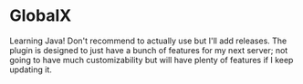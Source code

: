 # GlobalX
Learning Java!  Don't recommend to actually use but I'll add releases.  The plugin is designed to just have a bunch of features for my next server; not going to have much customizability but will have plenty of features if I keep updating it.
